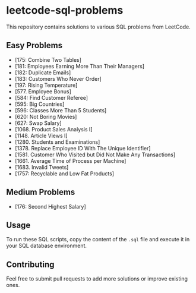 # leetcode-sql-problems

This repository contains solutions to various SQL problems from LeetCode.

## Easy Problems
- [175: Combine Two Tables]
- [181: Employees Earning More Than Their Managers]
- [182: Duplicate Emails]
- [183: Customers Who Never Order]
- [197: Rising Temperature]
- [577. Employee Bonus]
- [584: Find Customer Referee]
- [595: Big Countries]
- [596: Classes More Than 5 Students]
- [620: Not Boring Movies]
- [627: Swap Salary]
- [1068. Product Sales Analysis I]
- [1148. Article Views I]
- [1280. Students and Examinations]
- [1378. Replace Employee ID With The Unique Identifier]
- [1581. Customer Who Visited but Did Not Make Any Transactions]
- [1661. Average Time of Process per Machine]
- [1683. Invalid Tweets]
- [1757: Recyclable and Low Fat Products]

## Medium Problems
- [176: Second Highest Salary]
  
## Usage
To run these SQL scripts, copy the content of the `.sql` file and execute it in your SQL database environment.

## Contributing
Feel free to submit pull requests to add more solutions or improve existing ones.
